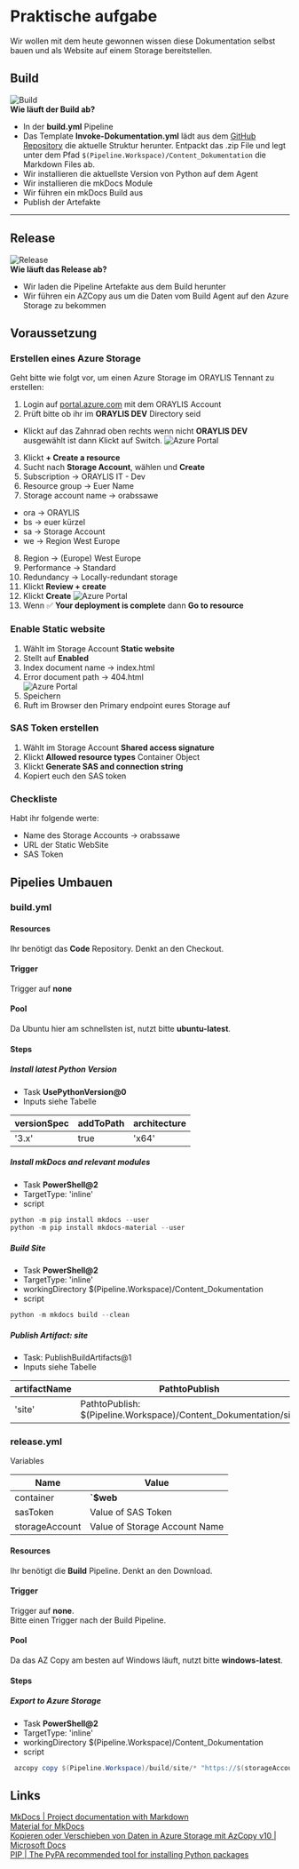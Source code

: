 # Praktische aufgabe

Wir wollen mit dem heute gewonnen wissen diese Dokumentation selbst bauen und als Website auf einem Storage bereitstellen. 

## Build  
![Build](Build.jpg)    
**Wie läuft der Build ab?**    
- In der **build.yml** Pipeline  
- Das Template **Invoke-Dokumentation.yml** lädt aus dem [GitHub Repository](https://github.com/zyeiy2/Content_Dokumentation) die aktuelle Struktur herunter. Entpackt das .zip File und legt unter dem Pfad ```$(Pipeline.Workspace)/Content_Dokumentation``` die Markdown Files ab.   
- Wir installieren die aktuellste Version von Python auf dem Agent  
- Wir installieren die mkDocs Module  
- Wir führen ein mkDocs Build aus  
- Publish der Artefakte  

---

## Release
![Release](Release.jpg)  
**Wie läuft das Release ab?**  
- Wir laden die Pipeline Artefakte aus dem Build herunter  
- Wir führen ein AZCopy aus um die Daten vom Build Agent auf den Azure Storage zu bekommen

## Voraussetzung  
### Erstellen eines Azure Storage    
Geht bitte wie folgt vor, um einen Azure Storage im ORAYLIS Tennant zu erstellen:  
1. Login auf [portal.azure.com](https://portal.azure.com/) mit dem ORAYLIS Account  
2. Prüft bitte ob ihr im **ORAYLIS DEV** Directory seid    
- Klickt auf das Zahnrad oben rechts wenn nicht **ORAYLIS DEV** ausgewählt ist dann Klickt auf Switch.
![Azure Portal](Bild1.png)  
3. Klickt **+ Create a resource**  
4. Sucht nach **Storage Account**, wählen und **Create**  
5. Subscription -> ORAYLIS IT - Dev  
6. Resource group -> Euer Name  
7. Storage account name -> orabssawe  
- ora -> ORAYLIS  
- bs -> euer kürzel  
- sa -> Storage Account  
- we -> Region West Europe  
8.  Region -> (Europe) West Europe    
9. Performance ->  Standard  
10. Redundancy -> Locally-redundant storage  
11. Klickt **Review + create**  
12. Klickt **Create**
![Azure Portal](Bild2.png)  
13. Wenn ✅ **Your deployment is complete** dann **Go to resource**  

### Enable Static website  
1. Wählt im Storage Account **Static website**    
2. Stellt auf **Enabled**  
3. Index document name -> index.html  
4. Error document path -> 404.html  
![Azure Portal](Bild3.png)  
5. Speichern  
6. Ruft im Browser den Primary endpoint eures Storage auf  

### SAS Token erstellen  
1. Wählt im Storage Account **Shared access signature**  
2. Klickt **Allowed resource types** Container Object
3. Klickt **Generate SAS and connection string**
4. Kopiert euch den SAS token

### Checkliste  
Habt ihr folgende werte:  
- Name des Storage Accounts -> orabssawe   
- URL der Static WebSite  
- SAS Token  



## Pipelies Umbauen

### build.yml

#### Resources
Ihr benötigt das **Code** Repository. Denkt an den Checkout.

#### Trigger 
Trigger auf **none**

#### Pool 
Da Ubuntu hier am schnellsten ist, nutzt bitte **ubuntu-latest**.

#### Steps

##### Install latest Python Version
- Task **UsePythonVersion@0**
- Inputs siehe Tabelle  

versionSpec | addToPath | architecture  
---|---|---  
'3.x'| true|'x64'   

##### Install mkDocs and relevant modules
- Task **PowerShell@2**  
- TargetType: 'inline'  
- script   
```PowerShell  
python -m pip install mkdocs --user  
python -m pip install mkdocs-material --user  
```  

##### Build Site
- Task **PowerShell@2**  
- TargetType: 'inline'  
- workingDirectory $(Pipeline.Workspace)/Content_Dokumentation  
- script   
```PowerShell  
python -m mkdocs build --clean  
```  

##### Publish Artifact: site
- Task: PublishBuildArtifacts@1
- Inputs siehe Tabelle   

artifactName | PathtoPublish
---|---
'site' | PathtoPublish: $(Pipeline.Workspace)/Content_Dokumentation/site


### release.yml
Variables

Name | Value 
---|---
container | **`$web**
sasToken | Value of SAS Token
storageAccount | Value of Storage Account Name

#### Resources
Ihr benötigt die **Build** Pipeline. Denkt an den Download.

#### Trigger 
Trigger auf **none**.  
Bitte einen Trigger nach der Build Pipeline.

#### Pool 
Da das AZ Copy am besten auf Windows läuft, nutzt bitte **windows-latest**.

#### Steps

##### Export to Azure Storage
- Task **PowerShell@2**  
- TargetType: 'inline'  
- workingDirectory $(Pipeline.Workspace)/Content_Dokumentation  
- script   
```PowerShell  
 azcopy copy $(Pipeline.Workspace)/build/site/* "https://$(storageAccount).blob.core.windows.net/$(container)/$(sasToken)" --recursive=true
```  



## Links
[MkDocs | Project documentation with Markdown](https://www.mkdocs.org/)    
[Material for MkDocs](https://squidfunk.github.io/mkdocs-material/)  
[Kopieren oder Verschieben von Daten in Azure Storage mit AzCopy v10 | Microsoft Docs ](https://docs.microsoft.com/de-de/azure/storage/common/storage-use-azcopy-v10)    
[PIP | The PyPA recommended tool for installing Python packages](https://pypi.org/project/pip/)
